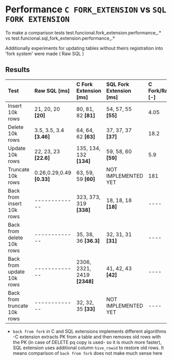 # Performance `C FORK_EXTENSION` vs `SQL FORK EXTENSION`
To make a comparison tests test.funcional.fork_extension.performance_.* vs test.funcional.sql_fork_extension.performance_.*

Additionally experiments for updating tables without theirs registration into 'fork system' were made ( Raw SQL )

## Results
| Test                        | Raw SQL [ms]               | C Fork Extension [ms]      | SQL  Fork Extension [ms] | C Fork/Raw [-] | SQL Fork/Raw [-] | C Fork/Sql Fork [-] |
| :------------------------   | :------------              | :-----------------------   | :----------------------- | :--------      | :--------------  | :-------------------|
| Insert 10k rows             | 21, 20, 20 **[20]**        | 80, 81, 82 **[81]**        | 54, 57, 55 **[55]**      | 4.05           | 2.75             | 1.4                 |
| Delete 10k rows             | 3.5, 3.5, 3.4 **[3.46]**   | 64, 64, 62 **[63]**        | 37, 37, 37 **[37]**      | 18.2           | 10               | 1.7                 |
| Update 10k rows             | 22, 23, 23 **[22.6]**      | 135, 134, 132 **[134]**    | 59, 58, 60 **[59]**      | 5.9            | 2.6              | 2.23                |
| Truncate 10k rows           | 0.26,0.29,0.49 **[0.33]**  | 63, 59, 59 **[60]**        | NOT IMPLEMENTED YET      | 181            | ----             | ----                |
| Back from insert 10k rows   | -------------              | 323, 373, 319 **[338]**    | 18, 18, 18 **[18]**      | ----           | ----             | 17                  |
| Back from delete 10k rows   | -------------              | 35, 38, 36 **[36.3]**      | 32, 31, 31 **[31]**      | ----           | ----             | 1.17                |
| Back from update 10k rows   | -------------              | 2306, 2321, 2419 **[2348]**| 41, 42, 43 **[42]**      | ----           | ----             | 57                  |
| Back from truncate 10k rows | -------------              | 32, 32, 35 **[33]**        | NOT IMPLEMENTED YET      | ----           | ----             | ----                |

* `back from fork` in C and SQL extensions implements different algorithms -C extension extracts PK from a table and
  then removes old rows with the PK (in case of DELETE pq copy is used- so it is much more faster), SQL extension uses additional column `hive_rowid` to restore old rows. It means comparison of `back from fork`
  does not make much sense here
  